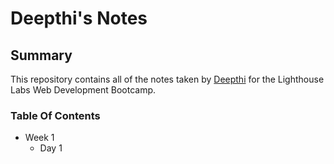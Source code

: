 
# Deepthi's Notes


## Summary

 This repository contains all of the notes taken by [Deepthi](https://www.lighthouselabs.ca/) for the Lighthouse Labs Web Development Bootcamp.

 ### Table Of Contents

 * Week 1
    * Day 1